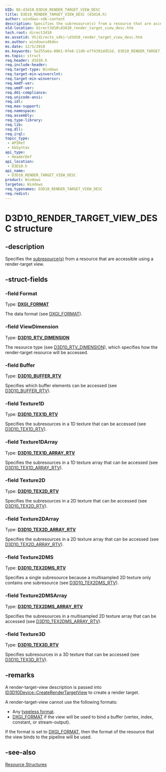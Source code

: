 ```yaml
---
UID: NS:d3d10.D3D10_RENDER_TARGET_VIEW_DESC
title: D3D10_RENDER_TARGET_VIEW_DESC (d3d10.h)
author: windows-sdk-content
description: Specifies the subresource(s) from a resource that are accessible using a render-target view.
old-location: direct3d10\d3d10_render_target_view_desc.htm
tech.root: direct3d10
ms.assetid: VS|directx_sdk|~\d3d10_render_target_view_desc.htm
ms.author: windowssdkdev
ms.date: 12/5/2018
ms.keywords: 5e255a6a-0061-9fe8-11d9-e7f4391dd52d, D3D10_RENDER_TARGET_VIEW_DESC, D3D10_RENDER_TARGET_VIEW_DESC structure [Direct3D 10], d3d10/D3D10_RENDER_TARGET_VIEW_DESC, direct3d10.d3d10_render_target_view_desc
ms.topic: struct
req.header: d3d10.h
req.include-header: 
req.target-type: Windows
req.target-min-winverclnt: 
req.target-min-winversvr: 
req.kmdf-ver: 
req.umdf-ver: 
req.ddi-compliance: 
req.unicode-ansi: 
req.idl: 
req.max-support: 
req.namespace: 
req.assembly: 
req.type-library: 
req.lib: 
req.dll: 
req.irql: 
topic_type:
 - APIRef
 - kbSyntax
api_type:
 - HeaderDef
api_location:
 - D3D10.h
api_name:
 - D3D10_RENDER_TARGET_VIEW_DESC
product: Windows
targetos: Windows
req.typenames: D3D10_RENDER_TARGET_VIEW_DESC
req.redist: 
---
```


# D3D10_RENDER_TARGET_VIEW_DESC structure


## -description


Specifies the <a href="https://msdn.microsoft.com/en-us/library/Bb205133(v=VS.85).aspx">subresource(s)</a> from a resource that are accessible using a render-target view.


## -struct-fields




### -field Format

Type: <b><a href="https://msdn.microsoft.com/en-us/library/Bb173059(v=VS.85).aspx">DXGI_FORMAT</a></b>

The data format (see <a href="https://msdn.microsoft.com/en-us/library/Bb173059(v=VS.85).aspx">DXGI_FORMAT</a>).


### -field ViewDimension

Type: <b><a href="https://msdn.microsoft.com/en-us/library/Bb172414(v=VS.85).aspx">D3D10_RTV_DIMENSION</a></b>

The resource type (see <a href="https://msdn.microsoft.com/en-us/library/Bb172414(v=VS.85).aspx">D3D10_RTV_DIMENSION</a>), which specifies how the render-target resource will be accessed.


### -field Buffer

Type: <b><a href="https://msdn.microsoft.com/en-us/library/Bb204897(v=VS.85).aspx">D3D10_BUFFER_RTV</a></b>

Specifies which buffer elements can be accessed (see <a href="https://msdn.microsoft.com/en-us/library/Bb204897(v=VS.85).aspx">D3D10_BUFFER_RTV</a>).


### -field Texture1D

Type: <b><a href="https://msdn.microsoft.com/en-us/library/Bb172462(v=VS.85).aspx">D3D10_TEX1D_RTV</a></b>

Specifies the subresources in a 1D texture that can be accessed (see <a href="https://msdn.microsoft.com/en-us/library/Bb172462(v=VS.85).aspx">D3D10_TEX1D_RTV</a>).


### -field Texture1DArray

Type: <b><a href="https://msdn.microsoft.com/en-us/library/Bb172459(v=VS.85).aspx">D3D10_TEX1D_ARRAY_RTV</a></b>

Specifies the subresources in a 1D texture array that can be accessed (see <a href="https://msdn.microsoft.com/en-us/library/Bb172459(v=VS.85).aspx">D3D10_TEX1D_ARRAY_RTV</a>).


### -field Texture2D

Type: <b><a href="https://msdn.microsoft.com/en-us/library/Bb172474(v=VS.85).aspx">D3D10_TEX2D_RTV</a></b>

Specifies the subresources in a 2D texture that can be accessed (see <a href="https://msdn.microsoft.com/en-us/library/Bb172474(v=VS.85).aspx">D3D10_TEX2D_RTV</a>).


### -field Texture2DArray

Type: <b><a href="https://msdn.microsoft.com/en-us/library/Bb172471(v=VS.85).aspx">D3D10_TEX2D_ARRAY_RTV</a></b>

Specifies the subresources in a 2D texture array that can be accessed (see <a href="https://msdn.microsoft.com/en-us/library/Bb172471(v=VS.85).aspx">D3D10_TEX2D_ARRAY_RTV</a>).


### -field Texture2DMS

Type: <b><a href="https://msdn.microsoft.com/en-us/library/Bb172468(v=VS.85).aspx">D3D10_TEX2DMS_RTV</a></b>

Specifies a single subresource because a multisampled 2D texture only contains one subresource (see <a href="https://msdn.microsoft.com/en-us/library/Bb172468(v=VS.85).aspx">D3D10_TEX2DMS_RTV</a>).


### -field Texture2DMSArray

Type: <b><a href="https://msdn.microsoft.com/en-us/library/Bb172465(v=VS.85).aspx">D3D10_TEX2DMS_ARRAY_RTV</a></b>

Specifies the subresources in a multisampled 2D texture array that can be accessed (see <a href="https://msdn.microsoft.com/en-us/library/Bb172465(v=VS.85).aspx">D3D10_TEX2DMS_ARRAY_RTV</a>).


### -field Texture3D

Type: <b><a href="https://msdn.microsoft.com/en-us/library/Bb172476(v=VS.85).aspx">D3D10_TEX3D_RTV</a></b>

Specifies subresources in a 3D texture that can be accessed (see <a href="https://msdn.microsoft.com/en-us/library/Bb172476(v=VS.85).aspx">D3D10_TEX3D_RTV</a>).


## -remarks



A render-target-view description is passed into <a href="https://msdn.microsoft.com/en-us/library/Bb173556(v=VS.85).aspx">ID3D10Device::CreateRenderTargetView</a> to create a render target.

A render-target-view cannot use the following formats:

<ul>
<li>Any <a href="https://msdn.microsoft.com/en-us/library/Bb205128(v=VS.85).aspx">typeless format</a>.</li>
<li>
<a href="https://msdn.microsoft.com/en-us/library/Bb173059(v=VS.85).aspx">DXGI_FORMAT</a> if the view will be used to bind a buffer (vertex, index, constant, or stream-output).</li>
</ul>
If the format is set to <a href="https://msdn.microsoft.com/en-us/library/Bb173059(v=VS.85).aspx">DXGI_FORMAT</a>, then the format of the resource that the view binds to the pipeline will be used.




## -see-also




<a href="https://msdn.microsoft.com/en-us/library/Bb205277(v=VS.85).aspx">Resource Structures</a>
 

 


